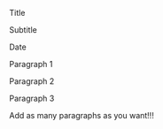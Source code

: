 Title

Subtitle

Date

Paragraph 1

Paragraph 2

Paragraph 3

Add as many paragraphs as you want!!!
